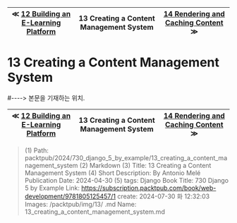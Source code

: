 
| ≪ [ 12 Building an E-Learning Platform ](/packtpub/2024/730_django_5_by_example/12_building_an_e-learning_platform) | 13 Creating a Content Management System | [ 14 Rendering and Caching Content ](/packtpub/2024/730_django_5_by_example/14_rendering_and_caching_content) ≫ |
|:----:|:----:|:----:|

# 13 Creating a Content Management System
#----> 본문을 기재하는 위치.



| ≪ [ 12 Building an E-Learning Platform ](/packtpub/2024/730_django_5_by_example/12_building_an_e-learning_platform) | 13 Creating a Content Management System | [ 14 Rendering and Caching Content ](/packtpub/2024/730_django_5_by_example/14_rendering_and_caching_content) ≫ |
|:----:|:----:|:----:|

> (1) Path: packtpub/2024/730_django_5_by_example/13_creating_a_content_management_system
> (2) Markdown
> (3) Title: 13 Creating a Content Management System
> (4) Short Description: By Antonio Melé Publication Date: 2024-04-30
> (5) tags: Django
> Book Title: 730 Django 5 by Example
> Link: https://subscription.packtpub.com/book/web-development/9781805125457/1
> create: 2024-07-30 화 12:32:03
> Images: /packtpub/img/13/
> .md Name: 13_creating_a_content_management_system.md

